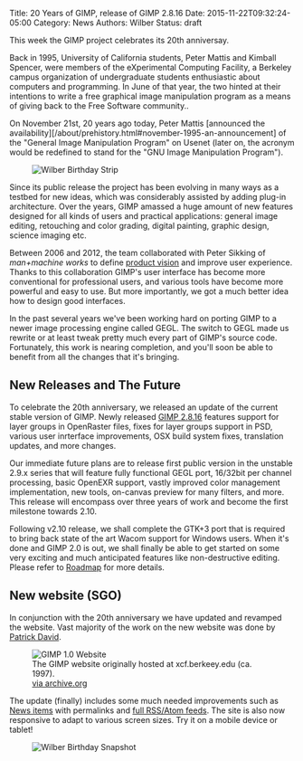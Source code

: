 Title: 20 Years of GIMP, release of GIMP 2.8.16
Date: 2015-11-22T09:32:24-05:00
Category: News
Authors: Wilber
Status: draft

This week the GIMP project celebrates its 20th anniversay.

Back in 1995, University of California students, Peter Mattis and Kimball Spencer, were members of the eXperimental Computing Facility, a Berkeley campus organization of undergraduate students enthusiastic about computers and programming. In June of that year, the two hinted at their intentions to write a free graphical image manipulation program as a means of giving back to the Free Software community.. 

On November 21st, 20 years ago today, Peter Mattis [announced the availability][/about/prehistory.html#november-1995-an-announcement] of the "General Image Manipulation Program" on Usenet (later on, the acronym would be redefined to stand for the "GNU Image Manipulation Program"). 

<figure>
<img src='{filename}./images/201512birthday_975.png' alt='Wilber Birthday Strip'/>
</figure>

Since its public release the project has been evolving in many ways as a testbed for new ideas, which was considerably assisted by adding plug-in architecture. Over the years, GIMP amassed a huge amount of new features designed for all kinds of users and practical applications: general image editing, retouching and color grading, digital painting, graphic design, science imaging etc.

Between 2006 and 2012, the team collaborated with Peter Sikking of _man+machine works_ to define [product vision](http://gui.gimp.org/index.php/GIMP_UI_Redesign#product_vision) and improve user experience. Thanks to this collaboration GIMP's user interface has become more conventional for professional users, and various tools have become more powerful and easy to use. But more importantly, we got a much better idea how to design good interfaces.

In the past several years we've been working hard on porting GIMP to a newer image processing engine called GEGL. The switch to GEGL made us rewrite or at least tweak pretty much every part of GIMP's source code. Fortunately, this work is nearing completion, and you'll soon be able to benefit from all the changes that it's bringing.

## New Releases and The Future

To celebrate the 20th anniversary, we released an update of the current stable version of GIMP. Newly released [GIMP 2.8.16](/downloads/) features support for layer groups in OpenRaster files, fixes for layer groups support in PSD, various user inrterface improvements, OSX build system fixes, translation updates, and more changes.

Our immediate future plans are to release first public version in the unstable 2.9.x series that will feature fully functional GEGL port, 16/32bit per channel processing, basic OpenEXR support, vastly improved color management implementation, new tools, on-canvas preview for many filters, and more. This release will encompass over three years of work and become the first milestone towards 2.10.

Following v2.10 release, we shall complete the GTK+3 port that is required to bring back state of the art Wacom support for Windows users. When it's done and GIMP 2.0 is out, we shall finally be able to get started on some very exciting and much anticipated features like non-destructive editing. Please refer to [Roadmap](http://wiki.gimp.org/wiki/Roadmap) for more details.

## New website (SGO)

In conjunction with the 20th anniversary we have updated and revamped the website. Vast majority of the work on the new website was done by [Patrick David](http://blog.patdavid.net/).

<figure>
<img src="{filename}images/1997-GIMP-Berkeley.png" alt="GIMP 1.0 Website" />
<figcaption>
The GIMP website originally hosted at xcf.berkeey.edu (ca. 1997).<br/>
<a href="https://web.archive.org/web/19970711112615/http://www.xcf.berkeley.edu/~gimp/">via archive.org</a>
</figcaption>
</figure>

The update (finally) includes some much needed improvements such as [News items] with permalinks and [full RSS/Atom feeds][].
The site is also now responsive to adapt to various screen sizes.
Try it on a mobile device or tablet!

[News items]: //www.gimp.org/news/
[full RSS/Atom feeds]: //www.gimp.org/feeds/atom.xml

<figure>
<img src='{filename}images/birthday2_500.png' alt='Wilber Birthday Snapshot' />
</figure>


